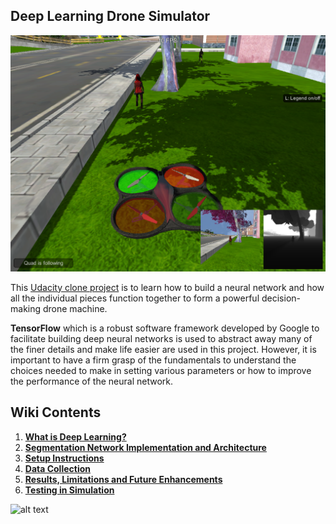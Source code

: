 ## Deep Learning Drone Simulator ##
[image_0]: ./docs/misc/sim_screenshot.png
![alt text][image_0] 

This [Udacity clone project](https://github.com/udacity/RoboND-DeepLearning.git)  is to  learn  how to build a neural network
 and how all the individual pieces function together to form a powerful decision-making drone machine.

**TensorFlow**  which is a robust software framework developed by Google to facilitate building deep neural networks is 
used to abstract away many of the finer details and make life easier are used in this project. However, it is important 
to have a firm grasp of the fundamentals to understand the choices needed to make in setting various parameters or 
how to improve the performance of the neural network.

## Wiki Contents
1. [**What is Deep Learning?**](https://github.com/fouliex/DeepLearningDroneSimulator/wiki/1.-What-is-Deep-Learning%3F)
2. [**Segmentation Network Implementation and Architecture**](https://github.com/fouliex/DeepLearningDroneSimulator/wiki/2.-The-Segmentation-Network)
3. [**Setup Instructions**](https://github.com/fouliex/DeepLearningDroneSimulator/wiki/3.-Setup-Instructions)
4. [**Data Collection**](https://github.com/fouliex/DeepLearningDroneSimulator/wiki/4-.-Data-Collection)
5. [**Results, Limitations and Future Enhancements**](https://github.com/fouliex/DeepLearningDroneSimulator/wiki/5.-Results-and-Limitations) 
6. [**Testing in Simulation**](https://github.com/fouliex/DeepLearningDroneSimulator/wiki/6.-Testing-in-Simulation)

[image_1]: ./misc/FollowMeGif.gif
![alt text][image_1] 
